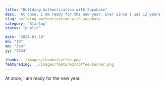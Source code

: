 ```yaml
---
title: "Building Authentication with Supabase"
desc: "At once, I am ready for the new year. Ever since I was 13 years old, I wanted to start a business, be an entrepeneur, and to be busy. Back then, it was about building the best organization I could strive to do. My excitement never went away, and my desire to start a business became my north star in which all my other pursuits were measured."
slug: building-authentication-with-supabase
category: "Startup"
status: "public"

date: "2024-01-19"
dd: "19"
mm: "Jan"
yy: "2024"

thumb: ../images/thumbs/coffee.png
featuredImg: ../images/featured/coffee-banner.png
---
```


At once, I am ready for the new year.
